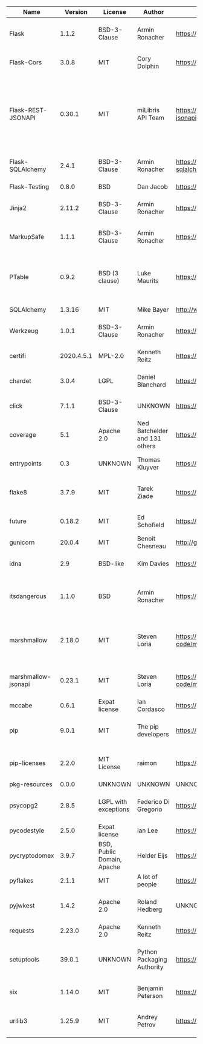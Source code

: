 <!--
SPDX-FileCopyrightText: 2020
- Kotyba Alhaj Taha <kotyba.alhaj-taha@ufz.de>
- Helmholtz Centre for Environmental Research GmbH - UFZ (UFZ, https://www.ufz.de)

SPDX-License-Identifier: HEESIL-1.0
-->

| Name                | Version    | License                    | Author                        | URL                                                     | Description                                                                                                                                                                        |
|---------------------|------------|----------------------------|-------------------------------|---------------------------------------------------------|------------------------------------------------------------------------------------------------------------------------------------------------------------------------------------|
| Flask               | 1.1.2      | BSD-3-Clause               | Armin Ronacher                | https://palletsprojects.com/p/flask/                    | A simple framework for building complex web applications.                                                                                                                          |
| Flask-Cors          | 3.0.8      | MIT                        | Cory Dolphin                  | https://github.com/corydolphin/flask-cors               | A Flask extension adding a decorator for CORS support                                                                                                                              |
| Flask-REST-JSONAPI  | 0.30.1     | MIT                        | miLibris API Team             | https://github.com/miLibris/flask-rest-jsonapi          | Flask extension to create REST web api according to JSONAPI 1.0 specification with Flask, Marshmallow and data provider of your choice (SQLAlchemy, MongoDB, ...)                  |
| Flask-SQLAlchemy    | 2.4.1      | BSD-3-Clause               | Armin Ronacher                | https://github.com/pallets/flask-sqlalchemy             | Adds SQLAlchemy support to your Flask application.                                                                                                                                 |
| Flask-Testing       | 0.8.0      | BSD                        | Dan Jacob                     | https://github.com/jarus/flask-testing                  | Unit testing for Flask                                                                                                                                                             |
| Jinja2              | 2.11.2     | BSD-3-Clause               | Armin Ronacher                | https://palletsprojects.com/p/jinja/                    | A very fast and expressive template engine.                                                                                                                                        |
| MarkupSafe          | 1.1.1      | BSD-3-Clause               | Armin Ronacher                | https://palletsprojects.com/p/markupsafe/               | Safely add untrusted strings to HTML/XML markup.                                                                                                                                   |
| PTable              | 0.9.2      | BSD (3 clause)             | Luke Maurits                  | https://github.com/kxxoling/PTable                      | A simple Python library for easily displaying tabular data in a visually appealing ASCII table format                                                                              |
| SQLAlchemy          | 1.3.16     | MIT                        | Mike Bayer                    | http://www.sqlalchemy.org                               | Database Abstraction Library                                                                                                                                                       |
| Werkzeug            | 1.0.1      | BSD-3-Clause               | Armin Ronacher                | https://palletsprojects.com/p/werkzeug/                 | The comprehensive WSGI web application library.                                                                                                                                    |
| certifi             | 2020.4.5.1 | MPL-2.0                    | Kenneth Reitz                 | https://certifiio.readthedocs.io/en/latest/             | Python package for providing Mozilla's CA Bundle.                                                                                                                                  |
| chardet             | 3.0.4      | LGPL                       | Daniel Blanchard              | https://github.com/chardet/chardet                      | Universal encoding detector for Python 2 and 3                                                                                                                                     |
| click               | 7.1.1      | BSD-3-Clause               | UNKNOWN                       | https://palletsprojects.com/p/click/                    | Composable command line interface toolkit                                                                                                                                          |
| coverage            | 5.1        | Apache 2.0                 | Ned Batchelder and 131 others | https://github.com/nedbat/coveragepy                    | Code coverage measurement for Python                                                                                                                                               |
| entrypoints         | 0.3        | UNKNOWN                    | Thomas Kluyver                | https://github.com/takluyver/entrypoints                | Discover and load entry points from installed packages.                                                                                                                            |
| flake8              | 3.7.9      | MIT                        | Tarek Ziade                   | https://gitlab.com/pycqa/flake8                         | the modular source code checker: pep8, pyflakes and co                                                                                                                             |
| future              | 0.18.2     | MIT                        | Ed Schofield                  | https://python-future.org                               | Clean single-source support for Python 3 and 2                                                                                                                                     |
| gunicorn            | 20.0.4     | MIT                        | Benoit Chesneau               | http://gunicorn.org                                     | WSGI HTTP Server for UNIX                                                                                                                                                          |
| idna                | 2.9        | BSD-like                   | Kim Davies                    | https://github.com/kjd/idna                             | Internationalized Domain Names in Applications (IDNA)                                                                                                                              |
| itsdangerous        | 1.1.0      | BSD                        | Armin Ronacher                | https://palletsprojects.com/p/itsdangerous/             | Various helpers to pass data to untrusted environments and back.                                                                                                                   |
| marshmallow         | 2.18.0     | MIT                        | Steven Loria                  | https://github.com/marshmallow-code/marshmallow         | A lightweight library for converting complex datatypes to and from native Python datatypes.                                                                                        |
| marshmallow-jsonapi | 0.23.1     | MIT                        | Steven Loria                  | https://github.com/marshmallow-code/marshmallow-jsonapi | JSON API 1.0 (https://jsonapi.org) formatting with marshmallow                                                                                                                     |
| mccabe              | 0.6.1      | Expat license              | Ian Cordasco                  | https://github.com/pycqa/mccabe                         | McCabe checker, plugin for flake8                                                                                                                                                  |
| pip                 | 9.0.1      | MIT                        | The pip developers            | https://pip.pypa.io/                                    | The PyPA recommended tool for installing Python packages.                                                                                                                          |
| pip-licenses        | 2.2.0      | MIT License                | raimon                        | https://github.com/raimon49/pip-licenses                | Dump the software license list of Python packages installed with pip.                                                                                                              |
| pkg-resources       | 0.0.0      | UNKNOWN                    | UNKNOWN                       | UNKNOWN                                                 | UNKNOWN                                                                                                                                                                            |
| psycopg2            | 2.8.5      | LGPL with exceptions       | Federico Di Gregorio          | https://psycopg.org/                                    | psycopg2 - Python-PostgreSQL Database Adapter                                                                                                                                      |
| pycodestyle         | 2.5.0      | Expat license              | Ian Lee                       | https://pycodestyle.readthedocs.io/                     | Python style guide checker                                                                                                                                                         |
| pycryptodomex       | 3.9.7      | BSD, Public Domain, Apache | Helder Eijs                   | https://www.pycryptodome.org                            | Cryptographic library for Python                                                                                                                                                   |
| pyflakes            | 2.1.1      | MIT                        | A lot of people               | https://github.com/PyCQA/pyflakes                       | passive checker of Python programs                                                                                                                                                 |
| pyjwkest            | 1.4.2      | Apache 2.0                 | Roland Hedberg                | UNKNOWN                                                 | Python implementation of JWT, JWE, JWS and JWK                                                                                                                                     |
| requests            | 2.23.0     | Apache 2.0                 | Kenneth Reitz                 | https://requests.readthedocs.io                         | Python HTTP for Humans.                                                                                                                                                            |
| setuptools          | 39.0.1     | UNKNOWN                    | Python Packaging Authority    | https://github.com/pypa/setuptools                      | Easily download, build, install, upgrade, and uninstall Python packages                                                                                                            |
| six                 | 1.14.0     | MIT                        | Benjamin Peterson             | https://github.com/benjaminp/six                        | Python 2 and 3 compatibility utilities                                                                                                                                             |
| urllib3             | 1.25.9     | MIT                        | Andrey Petrov                 | https://urllib3.readthedocs.io/                         | HTTP library with thread-safe connection pooling, file post, and more.                                                                                                             |